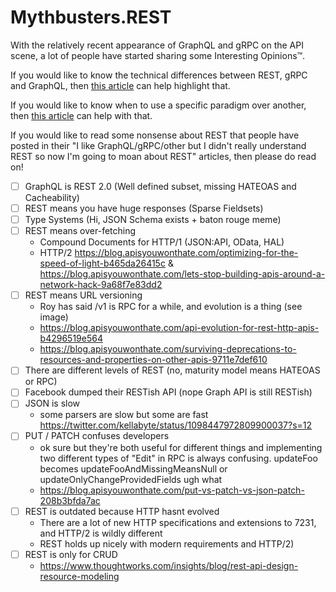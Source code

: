 # Mythbusters.REST

With the relatively recent appearance of GraphQL and gRPC on the API scene, a lot of people have started sharing some Interesting Opinions™.

If you would like to know the technical differences between REST, gRPC and GraphQL, then [this article](https://blog.apisyouwonthate.com/understanding-rpc-rest-and-graphql-2f959aadebe7) can help highlight that.

If you would like to know when to use a specific paradigm over another, then [this article](https://blog.apisyouwonthate.com/picking-the-right-api-paradigm-d476f1a622e8) can help with that.

If you would like to read some nonsense about REST that people have posted in their "I like GraphQL/gRPC/other but I didn't really understand REST so now I'm going to moan about REST" articles, then please do read on!

- [ ] GraphQL is REST 2.0 (Well defined subset, missing HATEOAS and Cacheability)
- [ ] REST means you have huge responses (Sparse Fieldsets)
- [ ] Type Systems (Hi, JSON Schema exists + baton rouge meme)
- [ ] REST means over-fetching
  - Compound Documents for HTTP/1 (JSON:API, OData, HAL)
  - HTTP/2 https://blog.apisyouwonthate.com/optimizing-for-the-speed-of-light-b465da26415c & https://blog.apisyouwonthate.com/lets-stop-building-apis-around-a-network-hack-9a68f7e83dd2
- [ ] REST means URL versioning
  - Roy has said /v1 is RPC for a while, and evolution is a thing (see image)
  - https://blog.apisyouwonthate.com/api-evolution-for-rest-http-apis-b4296519e564
  - https://blog.apisyouwonthate.com/surviving-deprecations-to-resources-and-properties-on-other-apis-9711e7def610
- [ ] There are different levels of REST (no, maturity model means HATEOAS or RPC)
- [ ] Facebook dumped their RESTish API (nope Graph API is still RESTish)
- [ ] JSON is slow
  - some parsers are slow but some are fast https://twitter.com/kellabyte/status/1098447972809900037?s=12
- [ ] PUT / PATCH confuses developers
  - ok sure but they're both useful for different things and implementing two different types of "Edit" in RPC is always confusing. updateFoo becomes updateFooAndMissingMeansNull or updateOnlyChangeProvidedFields ugh what
  - https://blog.apisyouwonthate.com/put-vs-patch-vs-json-patch-208b3bfda7ac
- [ ] REST is outdated because HTTP hasnt evolved
  - There are a lot of new HTTP specifications and extensions to 7231, and HTTP/2 is wildly different
  - REST holds up nicely with modern requirements and HTTP/2)
- [ ] REST is only for CRUD
  - https://www.thoughtworks.com/insights/blog/rest-api-design-resource-modeling